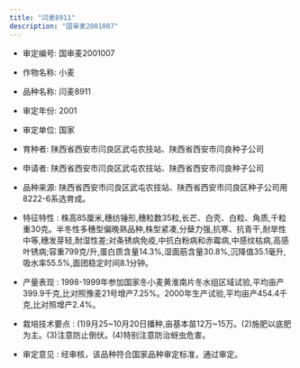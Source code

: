 ```yaml
---
title: "闫麦8911"
description: "国审麦2001007"
---
```

* 审定编号:  国审麦2001007

*  作物名称:  小麦

*  品种名称:  闫麦8911

*  审定年份:  2001

*  审定单位:  国家

* 育种者:  陕西省西安市闫良区武屯农技站、陕西省西安市闫良种子公司

*  申请者:  陕西省西安市闫良区武屯农技站、陕西省西安市闫良种子公司

*  品种来源:  陕西省西安市闫良区武屯农技站、陕西省西安市闫良区种子公司用8222-6系选育成。

*  特征特性 : 
株高85厘米,穗纺锤形,穗粒数35粒,长芒、白壳、白粒、角质,千粒重30克。半冬性多穗型偏晚熟品种,株型紧凑,分蘖力强,抗寒、抗青干,耐旱性中等,穗发芽轻,耐湿性差;对条锈病免疫,中抗白粉病和赤霉病,中感纹枯病,高感叶锈病;容重799克/升,蛋白质含量14.3%,湿面筋含量30.8%,沉降值35.1毫升,吸水率55.5%,面团稳定时间8.1分钟。
 
*  产量表现 : 
1998-1999年参加国家冬小麦黄淮南片冬水组区域试验,平均亩产399.9千克,比对照豫麦21号增产7.25%。2000年生产试验,平均亩产454.4千克,比对照增产2.4%。

*  栽培技术要点 : 
(1)9月25~10月20日播种,亩基本苗12万~15万。(2)施肥以底肥为主。(3)注意防止倒伏。(4)特别注意防治蚜虫危害。

*  审定意见 : 
经审核，该品种符合国家品种审定标准，通过审定。
